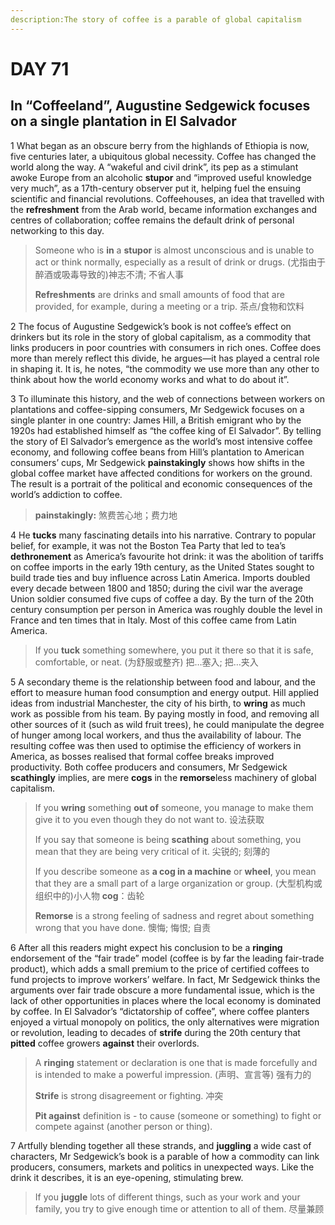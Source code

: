 ```yaml
---
description:The story of coffee is a parable of global capitalism
---
```


# DAY 71 

## In “Coffeeland”, Augustine Sedgewick focuses on a single plantation in El Salvador



1 What began as an obscure berry from the highlands of Ethiopia is now, five centuries later, a ubiquitous global necessity. Coffee has changed the world along the way. A “wakeful and civil drink”, its pep as a stimulant awoke Europe from an alcoholic **stupor** and “improved useful knowledge very much”, as a 17th-century observer put it, helping fuel the ensuing scientific and financial revolutions. Coffeehouses, an idea that travelled with the **refreshment** from the Arab world, became information exchanges and centres of collaboration; coffee remains the default drink of personal networking to this day.

> Someone who is **in** a **stupor** is almost unconscious and is unable to act or think normally, especially as a result of drink or drugs. (尤指由于醉酒或吸毒导致的)神志不清; 不省人事
>
> **Refreshments** are drinks and small amounts of food that are provided, for example, during a meeting or a trip. 茶点/食物和饮料

2 The focus of Augustine Sedgewick’s book is not coffee’s effect on drinkers but its role in the story of global capitalism, as a commodity that links producers in poor countries with consumers in rich ones. Coffee does more than merely reflect this divide, he argues—it has played a central role in shaping it. It is, he notes, “the commodity we use more than any other to think about how the world economy works and what to do about it”.



3 To illuminate this history, and the web of connections between workers on plantations and coffee-sipping consumers, Mr Sedgewick focuses on a single planter in one country: James Hill, a British emigrant who by the 1920s had established himself as “the coffee king of El Salvador”. By telling the story of El Salvador’s emergence as the world’s most intensive coffee economy, and following coffee beans from Hill’s plantation to American consumers’ cups, Mr Sedgewick **painstakingly** shows how shifts in the global coffee market have affected conditions for workers on the ground. The result is a portrait of the political and economic consequences of the world’s addiction to coffee.

> **painstakingly:** 煞费苦心地；费力地

4 He **tucks** many fascinating details into his narrative. Contrary to popular belief, for example, it was not the Boston Tea Party that led to tea’s **dethronement** as America’s favourite hot drink: it was the abolition of tariffs on coffee imports in the early 19th century, as the United States sought to build trade ties and buy influence across Latin America. Imports doubled every decade between 1800 and 1850; during the civil war the average Union soldier consumed five cups of coffee a day. By the turn of the 20th century consumption per person in America was roughly double the level in France and ten times that in Italy. Most of this coffee came from Latin America.

> If you **tuck** something somewhere, you put it there so that it is safe, comfortable, or neat. (为舒服或整齐) 把…塞入; 把…夹入

5 A secondary theme is the relationship between food and labour, and the effort to measure human food consumption and energy output. Hill applied ideas from industrial Manchester, the city of his birth, to **wring** as much work as possible from his team. By paying mostly in food, and removing all other sources of it (such as wild fruit trees), he could manipulate the degree of hunger among local workers, and thus the availability of labour. The resulting coffee was then used to optimise the efficiency of workers in America, as bosses realised that formal coffee breaks improved productivity. Both coffee producers and consumers, Mr Sedgewick **scathingly** implies, are mere **cogs** in the **remorse**less machinery of global capitalism.

> If you **wring** something **out of** someone, you manage to make them give it to you even though they do not want to. 设法获取
>
> If you say that someone is being **scathing** about something, you mean that they are being very critical of it. 尖锐的; 刻薄的
>
> If you describe someone as **a cog in a machine** or **wheel**, you mean that they are a small part of a large organization or group. (大型机构或组织中的)小人物  **cog**：齿轮
>
> **Remorse** is a strong feeling of sadness and regret about something wrong that you have done. 懊悔; 悔恨; 自责

6 After all this readers might expect his conclusion to be a **ringing** endorsement of the “fair trade” model (coffee is by far the leading fair-trade product), which adds a small premium to the price of certified coffees to fund projects to improve workers’ welfare. In fact, Mr Sedgewick thinks the arguments over fair trade obscure a more fundamental issue, which is the lack of other opportunities in places where the local economy is dominated by coffee. In El Salvador’s “dictatorship of coffee”, where coffee planters enjoyed a virtual monopoly on politics, the only alternatives were migration or revolution, leading to decades of **strife** during the 20th century that **pitted** coffee growers **against** their overlords.

> A **ringing** statement or declaration is one that is made forcefully and is intended to make a powerful impression. (声明、宣言等) 强有力的
>
> **Strife** is strong disagreement or fighting. 冲突
>
> **Pit against** definition is - to cause (someone or something) to fight or compete against (another person or thing). 

7 Artfully blending together all these strands, and **juggling** a wide cast of characters, Mr Sedgewick’s book is a parable of how a commodity can link producers, consumers, markets and politics in unexpected ways. Like the drink it describes, it is an eye-opening, stimulating brew.

> If you **juggle** lots of different things, such as your work and your family, you try to give enough time or attention to all of them. 尽量兼顾